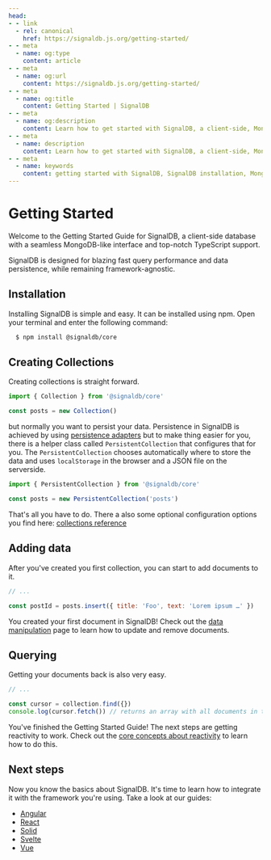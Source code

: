 ```yaml
---
head:
- - link
  - rel: canonical
    href: https://signaldb.js.org/getting-started/
- - meta
  - name: og:type
    content: article
- - meta
  - name: og:url
    content: https://signaldb.js.org/getting-started/
- - meta
  - name: og:title
    content: Getting Started | SignalDB
- - meta
  - name: og:description
    content: Learn how to get started with SignalDB, a client-side, MongoDB-like database with real-time synchronization, TypeScript support, and blazing fast performance.
- - meta
  - name: description
    content: Learn how to get started with SignalDB, a client-side, MongoDB-like database with real-time synchronization, TypeScript support, and blazing fast performance.
- - meta
  - name: keywords
    content: getting started with SignalDB, SignalDB installation, MongoDB-like JavaScript database, TypeScript database, SignalDB collections, data persistence, local storage, real-time database, optimistic UI, JavaScript database, reactivity, frontend integration, reactive collections
---
```

# Getting Started

Welcome to the Getting Started Guide for SignalDB, a client-side database with a seamless MongoDB-like interface and top-notch TypeScript support.

SignalDB is designed for blazing fast query performance and data persistence, while remaining framework-agnostic.

## Installation

Installing SignalDB is simple and easy. It can be installed using npm. Open your terminal and enter the following command:

```bash
  $ npm install @signaldb/core
```

## Creating Collections

Creating collections is straight forward.

```js
import { Collection } from '@signaldb/core'

const posts = new Collection()
```

but normally you want to persist your data. Persistence in SignalDB is achieved by using [persistence adapters](/data-persistence/) but to make thing easier for you, there is a helper class called `PersistentCollection` that configures that for you. The `PersistentCollection` chooses automatically where to store the data and uses `localStorage` in the browser and a JSON file on the serverside.

```js
import { PersistentCollection } from '@signaldb/core'

const posts = new PersistentCollection('posts')
```

That's all you have to do. There a also some optional configuration options you find here: [collections reference](/reference/core/collection/)


## Adding data

After you've created you first collection, you can start to add documents to it.

```js
// ...

const postId = posts.insert({ title: 'Foo', text: 'Lorem ipsum …' })
```

You created your first document in SignalDB! Check out the [data manipulation](/data-manipulation/) page to learn how to update and remove documents.

## Querying

Getting your documents back is also very easy.

```js
// ...

const cursor = collection.find({})
console.log(cursor.fetch()) // returns an array with all documents in the collection
```

You've finished the Getting Started Guide! The next steps are getting reactivity to work. Check out the [core concepts about reactivity](/core-concepts/#signals-and-reactivity-adapters) to learn how to do this.

## Next steps

Now you know the basics about SignalDB. It's time to learn how to integrate it with the framework you're using.
Take a look at our guides:
- [Angular](/guides/angular/)
- [React](/guides/react/)
- [Solid](/guides/solid-js/)
- [Svelte](/guides/svelte/)
- [Vue](/guides/vue/)
